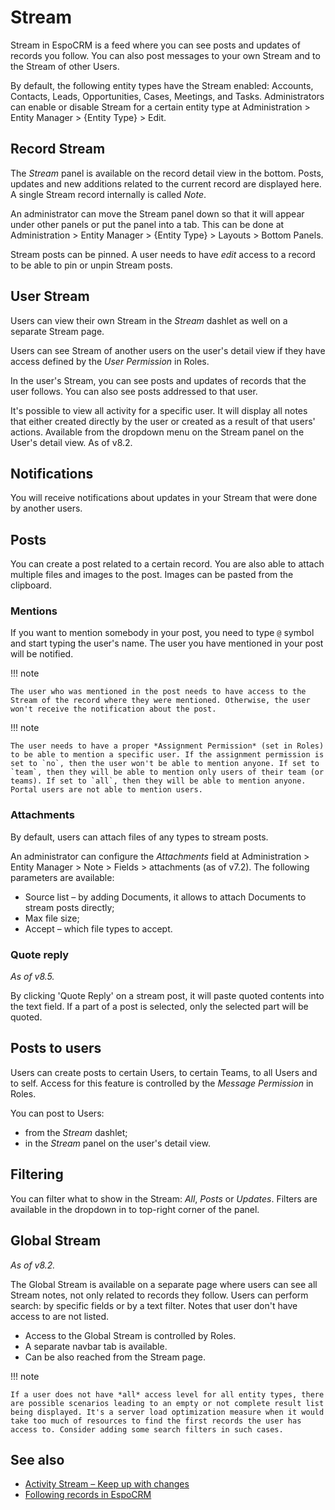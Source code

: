 # Stream

Stream in EspoCRM is a feed where you can see posts and updates of records you follow. You can also post messages to your own Stream and to the Stream of other Users.

By default, the following entity types have the Stream enabled: Accounts, Contacts, Leads, Opportunities, Cases, Meetings, and Tasks. Administrators can enable or disable  Stream for a certain entity type at Administration > Entity Manager > {Entity Type} > Edit.

## Record Stream

The *Stream* panel is available on the record detail view in the bottom. Posts, updates and new additions related to the current record are displayed here. A single Stream record internally is called *Note*.

An administrator can move the Stream panel down so that it will appear under other panels or put the panel into a tab. This can be done at Administration > Entity Manager > {Entity Type} > Layouts > Bottom Panels.

Stream posts can be pinned. A user needs to have *edit* access to a record to be able to pin or unpin Stream posts.

## User Stream

Users can view their own Stream in the *Stream* dashlet as well on a separate Stream page.

Users can see Stream of another users on the user's detail view if they have access defined by the *User Permission* in Roles.

In the user's Stream, you can see posts and updates of records that the user follows. You can also see posts addressed to that user.

It's possible to view all activity for a specific user. It will display all notes that either created directly by the user or created as a result of that users' actions. Available from the dropdown menu on the Stream panel on the User's detail view. As of v8.2.

## Notifications

You will receive notifications about updates in your Stream that were done by another users.

## Posts

You can create a post related to a certain record. You are also able to attach multiple files and images to the post. Images can be pasted from the clipboard.

### Mentions

If you want to mention somebody in your post, you need to type `@` symbol and start typing the user's name. The user you have mentioned in your post will be notified.

!!! note

    The user who was mentioned in the post needs to have access to the Stream of the record where they were mentioned. Otherwise, the user won't receive the notification about the post.

!!! note

    The user needs to have a proper *Assignment Permission* (set in Roles) to be able to mention a specific user. If the assignment permission is set to `no`, then the user won't be able to mention anyone. If set to `team`, then they will be able to mention only users of their team (or teams). If set to `all`, then they will be able to mention anyone. Portal users are not able to mention users.

### Attachments

By default, users can attach files of any types to stream posts.

An administrator can configure the *Attachments* field at Administration > Entity Manager > Note > Fields > attachments (as of v7.2). The following parameters are available:

* Source list – by adding Documents, it allows to attach Documents to stream posts directly;
* Max file size;
* Accept – which file types to accept.

### Quote reply

*As of v8.5.*

By clicking 'Quote Reply' on a stream post, it will paste quoted contents into the text field. If a part of a post is selected, only the selected part will be quoted.

## Posts to users

Users can create posts to certain Users, to certain Teams, to all Users and to self. Access for this feature is controlled by the *Message Permission* in Roles.

You can post to Users:

* from the *Stream* dashlet;
* in the *Stream* panel on the user's detail view.

## Filtering

You can filter what to show in the Stream: *All*, *Posts* or *Updates*. Filters are available in the dropdown in to top-right corner of the panel.

## Global Stream

*As of v8.2.*

The Global Stream is available on a separate page where users can see all Stream notes, not only related to records they follow. Users can perform search: by specific fields or by a text filter. Notes that user don't have access to are not listed.

* Access to the Global Stream is controlled by Roles.
* A separate navbar tab is available.
* Can be also reached from the Stream page.

!!! note

    If a user does not have *all* access level for all entity types, there are possible scenarios leading to an empty or not complete result list being displayed. It's a server load optimization measure when it would take too much of resources to find the first records the user has access to. Consider adding some search filters in such cases.

## See also

* [Activity Stream – Keep up with changes](https://www.espocrm.com/tips/activity-stream/)
* [Following records in EspoCRM](https://www.espocrm.com/tips/follow-records/)
